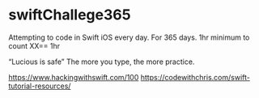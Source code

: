 # swiftChallege365
Attempting to code in Swift iOS every day. For 365 days.
1hr minimum to count
XX== 1hr


“Lucious is safe”
The more you type, the more practice.


https://www.hackingwithswift.com/100
https://codewithchris.com/swift-tutorial-resources/



